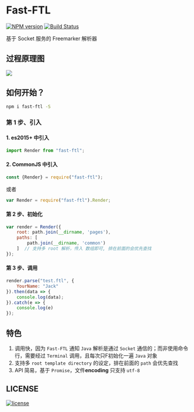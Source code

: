# Fast-FTL

[![NPM version][npm-image]][npm-url] [![Build Status][travis-image]][travis-url]

基于 Socket 服务的 Freemarker 解析器

## 过程原理图
![](http://note.youdao.com/yws/public/resource/e9a827d44244bc8b89eeb9bb0d3f9c3c/xmlnote/2B03796BC2624CA18FD89F593D67D36F/11721)

## 如何开始？
```bash
npm i fast-ftl -S
```
### 第 1 步、引入 
#### 1. es2015+ 中引入
```javascript
import Render from "fast-ftl";
```

#### 2. CommonJS 中引入
```javascript
const {Render} = require("fast-ftl");
```
或者
```javascript
var Render = require("fast-ftl").Render;
```


#### 第 2 步、初始化
```javascript
var render = Render({
    root: path.join(__dirname, 'pages'), 
    paths: [
        path.join(__dirname, 'common') 
    ]  // 支持多 root 解析，传入 数组即可, 排在前面的会优先查找
});
```

#### 第 3 步、调用
```javascript
render.parse("test.ftl", {
    YourName: "Jack"
}).then(data => {
    console.log(data);
}).catch(e => {
    console.log(e)
});
```

## 特色
1. 调用快，因为 `Fast-FTL` 通知 `Java` 解析是通过 `Socket` 通信的；而非使用命令行，需要经过 `Terminal` 调用，且每次只F初始化一遍 `Java` 对象
2. 支持多 `root template directory` 的设定，排在前面的 `path` 会优先查找
3. API 简易，基于 `Promise`，文件**encoding** 只支持 `utf-8` 

## LICENSE
[![license][license-image]][license-url]


[npm-url]: https://npmjs.org/package/fast-ftl
[npm-image]: https://img.shields.io/npm/v/fast-ftl.svg
[license-url]: https://github.com/ImHype/Fast-FTL/blob/master/LICENSE
[license-image]: https://img.shields.io/github/license/imhype/Fast-FTL.svg
[travis-image]: https://travis-ci.org/ImHype/Fast-FTL.svg?branch=master
[travis-url]: https://travis-ci.org/ImHype/Fast-FTL
